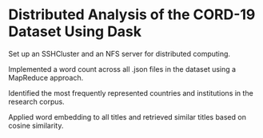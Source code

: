# Distributed Analysis of the CORD-19 Dataset Using Dask

Set up an SSHCluster and an NFS server for distributed computing.

Implemented a word count across all .json files in the dataset using a MapReduce approach.

Identified the most frequently represented countries and institutions in the research corpus.

Applied word embedding to all titles and retrieved similar titles based on cosine similarity.
